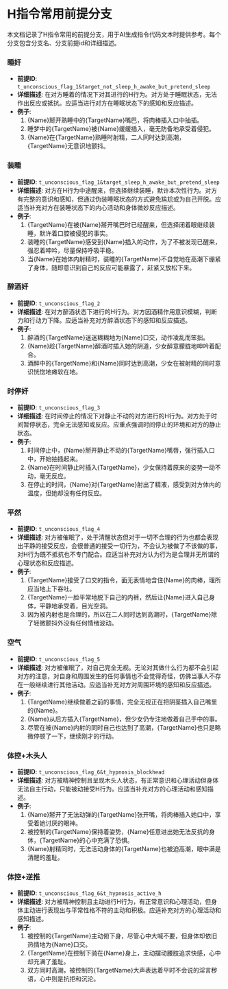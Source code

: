 # H指令常用前提分支

本文档记录了H指令常用的前提分支，用于AI生成指令代码文本时提供参考。每个分支包含分支名、分支前提id和详细描述。

### 睡奸
- **前提ID**: `t_unconscious_flag_1&target_not_sleep_h_awake_but_pretend_sleep`
- **详细描述**: 在对方睡着的情况下对其进行的H行为。对方处于睡眠状态，无法作出反应或抵抗。应适当进行对方在睡眠状态下的感知和反应描述。
- **例子**:
  1. {Name}掰开熟睡中的{TargetName}嘴巴，将肉棒插入口中抽插。
  2. 睡梦中的{TargetName}被{Name}缓缓插入，毫无防备地承受着侵犯。
  3. {Name}在{TargetName}熟睡时射精，二人同时达到高潮，{TargetName}无意识地颤抖。

### 装睡
- **前提ID**: `t_unconscious_flag_1&target_sleep_h_awake_but_pretend_sleep`
- **详细描述**: 对方在H行为中途醒来，但选择继续装睡，默许本次性行为。对方有完整的意识和感知，但通过伪装睡眠状态的方式避免尴尬或为自己开脱。应适当补充对方在装睡状态下的内心活动和身体微妙反应描述。
- **例子**:
  1. {TargetName}在被{Name}掰开嘴巴时已经醒来，但选择闭着眼继续装睡，默许着口腔被侵犯的事实。
  2. 装睡的{TargetName}感受到{Name}插入的动作，为了不被发现已醒来，强忍着呻吟，尽量保持呼吸平稳。
  3. 当{Name}在她体内射精时，装睡的{TargetName}不自觉地在高潮下绷紧了身体，随即意识到自己的反应可能暴露了，赶紧又放松下来。

### 醉酒奸
- **前提ID**: `t_unconscious_flag_2`
- **详细描述**: 在对方醉酒状态下进行的H行为。对方因酒精作用意识模糊，判断力和行动力下降。应适当补充对方醉酒状态下的感知和反应描述。
- **例子**:
  1. 醉酒的{TargetName}迷迷糊糊地为{Name}口交，动作凌乱而笨拙。
  2. {Name}趁{TargetName}醉酒时插入她的阴道，少女醉意朦胧地呻吟着配合。
  3. 酒醉中的{TargetName}和{Name}同时达到高潮，少女在被射精的同时意识恍惚地瘫软在地。

### 时停奸
- **前提ID**: `t_unconscious_flag_3`
- **详细描述**: 在时间停止的情况下对静止不动的对方进行的H行为。对方处于时间暂停状态，完全无法感知或反应。应重点强调时间停止的环境和对方的静止状态。
- **例子**:
  1. 时间停止中，{Name}掰开静止不动的{TargetName}嘴唇，强行插入口中，开始抽插起来。
  2. {Name}在时间静止时插入{TargetName}，少女保持着原来的姿势一动不动，毫无反应。
  3. 在停止的时间，{Name}对{TargetName}射出了精液，感受到对方体内的温度，但她却没有任何反应。

### 平然
- **前提ID**: `t_unconscious_flag_4`
- **详细描述**: 对方被催眠了，处于清醒状态但对于一切不合理的行为也都会表现出平静的接受反应，会很普通的接受一切行为，不会认为被做了不该做的事，对H行为既不抵抗也不专门配合。应适当补充对方认为行为是合理并无所谓的心理状态和反应描述。
- **例子**:
  1. {TargetName}接受了口交的指令，面无表情地含住{Name}的肉棒，理所应当地上下吞吐。
  2. {TargetName}一脸平常地脱下自己的内裤，然后让{Name}进入自己身体，平静地承受着，目光空洞。
  3. 因为被内射也是合理的，所以在二人同时达到高潮时，{TargetName}除了轻微颤抖外没有任何情绪波动。

### 空气
- **前提ID**: `t_unconscious_flag_5`
- **详细描述**: 对方被催眠了，对自己完全无视。无论对其做什么行为都不会引起对方的注意，对自身和周围发生的任何事情也不会觉得奇怪，仿佛当事人不存在一般继续进行其他活动。应适当补充对方对周围环境的感知和反应描述。
- **例子**:
  1. {TargetName}继续做着之前的事情，完全无视正在把阴茎插入自己嘴里的{Name}。
  2. {Name}从后方插入{TargetName}，但少女仍专注地做着自己手中的事。
  3. 尽管在被{Name}内射的同时自己也达到了高潮，{TargetName}也只是略微停顿了一下，继续刚才的行动。

### 体控+木头人
- **前提ID**: `t_unconscious_flag_6&t_hypnosis_blockhead`
- **详细描述**: 对方被精神控制且呈现木头人状态，有正常意识和心理活动但身体无法自主行动，只能被动接受H行为。应适当补充对方的心理活动和感知描述。
- **例子**:
  1. {Name}掰开了无法动弹的{TargetName}张开嘴，将肉棒插入她口中，享受着她讨厌的眼神。
  2. 被控制的{TargetName}保持着姿势，{Name}任意进出她无法反抗的身体，{TargetName}的心中充满了恐惧。
  3. {Name}射精同时，无法活动身体的{TargetName}也被迫高潮，眼中满是清醒的羞耻。

### 体控+逆推
- **前提ID**: `t_unconscious_flag_6&t_hypnosis_active_h`
- **详细描述**: 对方被精神控制且主动进行H行为，有正常意识和心理活动，但身体主动进行表现出与平常性格不符的主动和积极。应适补充对方的心理活动和感知描述。
- **例子**:
  1. 被控制的{TargetName}主动俯下身，尽管心中大喊不要，但身体却依旧热情地为{Name}口交。
  2. {TargetName}在控制下骑在{Name}身上，主动摆动腰肢追求快感，心中却充满了羞耻。
  3. 双方同时高潮，被控制的{TargetName}大声表达着平时不会说的淫言秽语，心中则是抗拒和沉沦。
